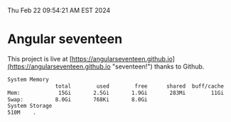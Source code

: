 Thu Feb 22 09:54:21 AM EST 2024

# Angular seventeen


This project is live at [https://angularseventeen.github.io](https://angularseventeen.github.io "seventeen!") thanks to Github.

```bash
System Memory
               total        used        free      shared  buff/cache   available
Mem:            15Gi       2.5Gi       1.9Gi       283Mi        11Gi        12Gi
Swap:          8.0Gi       768Ki       8.0Gi
System Storage
510M	.
```
```bash
